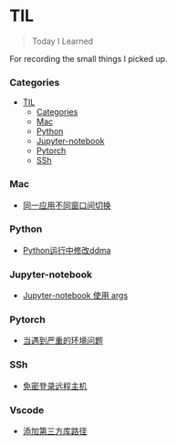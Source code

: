 # TIL
> Today I Learned

For recording the small things I picked up.

### Categories
- [TIL](#til)
    - [Categories](#categories)
    - [Mac](#mac)
    - [Python](#python)
    - [Jupyter-notebook](#jupyter-notebook)
    - [Pytorch](#pytorch)
    - [SSh](#ssh)

### Mac
- [同一应用不同窗口间切换](mac/Switch-between-different-windows-of-the-same-application.md)
### Python
- [Python运行中修改ddma](python/modify-python-file-when-running.md)
### Jupyter-notebook
- [Jupyter-notebook 使用 args](jupyter-notebook/use-argparse-in-jupyter-notebook.md)

### Pytorch
- [当遇到严重的环境问题](pytorch/when-confronted-with-serious-environment-problem.md)

### SSh
- [免密登录远程主机](ssh/ssh-remote-without-entering-passwd.md)

### Vscode
- [添加第三方库路径](vscode/add-local-libiary-path.md)
